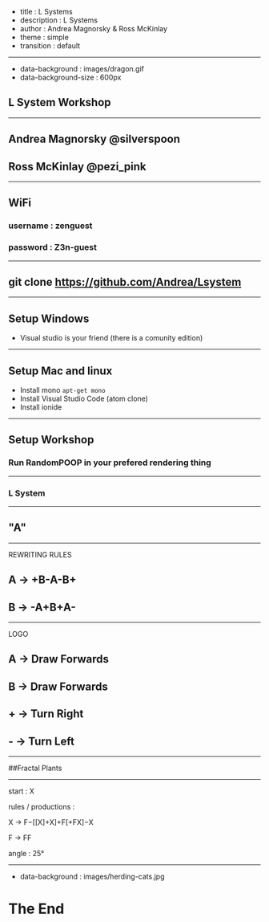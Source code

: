 - title : L Systems
- description : L Systems
- author : Andrea Magnorsky & Ross McKinlay
- theme : simple
- transition : default

***
- data-background : images/dragon.gif
- data-background-size : 600px

## L System Workshop 

---

## Andrea Magnorsky @silverspoon

## Ross McKinlay @pezi_pink

***
## WiFi

### username : zenguest
### password : Z3n-guest

---
## git clone https://github.com/Andrea/Lsystem

***

## Setup Windows

*  Visual studio is your friend (there is a comunity edition)

---

## Setup  Mac and linux

* Install mono `apt-get mono`
* Install Visual Studio Code (atom clone)
* Install ionide


***

## Setup Workshop

### Run RandomPOOP in your prefered rendering thing

*** 

### L System

----

## "A"

---

REWRITING RULES

## A -> +B-A-B+
## B -> -A+B+A-

---

LOGO

## A -> Draw Forwards
## B -> Draw Forwards
## + -> Turn Right 
## - -> Turn Left

***

##Fractal Plants

---

start  : X

rules / productions  : 

X → F−[[X]+X]+F[+FX]−X

F → FF

angle  : 25°

***
- data-background : images/herding-cats.jpg

# The End